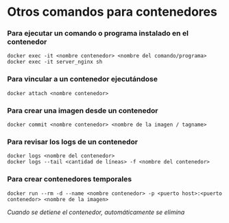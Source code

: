 # Otros comandos para contenedores

### Para ejecutar un comando o programa instalado en el contenedor

```
docker exec -it <nombre contenedor> <nombre del comando/programa>
docker exec -it server_nginx sh
```

### Para vincular a un contenedor ejecutándose

```
docker attach <nombre contenedor>
```

### Para crear una imagen desde un contenedor

```
docker commit <nombre contenedor> <nombre de la imagen / tagname>
```

### Para revisar los logs de un contenedor

```
docker logs <nombre del contenedor>
docker logs --tail <cantidad de líneas> -f <nombre del contenedor>
```

### Para crear contenedores temporales

```
docker run --rm -d --name <nombre contenedor> -p <puerto host>:<puerto contenedor> <nombre de la imagen>
```

_Cuando se detiene el contenedor, automáticamente se elimina_
